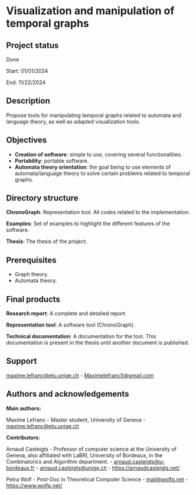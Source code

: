 # Visualization and manipulation of temporal graphs

## Project status

Done

Start: 01/01/2024

End: 11/22/2024

## Description

Propose tools for manipulating temporal graphs related to automata and language theory, as well as adapted visualization tools.

## Objectives

- **Creation of software**: simple to use, covering several functionalities.
- **Portability**: portable software.
- **Automata theory orientation**: the goal being to use elements of automata/language theory to solve certain problems related to temporal graphs.

## Directory structure

**ChronoGraph**: Representation tool. All codes related to the implementation.

**Examples**: Set of examples to highlight the different features of the software.

**Thesis**: The thesis of the project.

## Prerequisites

- Graph theory.
- Automata theory.

## Final products

**Research report**: A complete and detailed report.

**Representation tool**: A software tool (ChronoGraph).

**Technical documentation**: A documentation for the tool. This documentation is present in the thesis until another document is published.

## Support

maxime.lefranc@etu.unige.ch - Maximelefranc5@gmail.com

## Authors and acknowledgements

**Main authors:**

Maxime Lefranc - Master student, University of Geneva - maxime.lefranc@etu.unige.ch

**Contributors:**

Arnaud Casteigts - Professor of computer science at the University of Geneva, also affiliated with LaBRI, University of Bordeaux, in the Combinatorics and Algorithm department. - arnaud.casteigts@u-bordeaux.fr - arnaud.casteigts@unige.ch - https://arnaudcasteigts.net/

Petra Wolf - Post-Doc in Theoretical Computer Science - mail@wolfp.net - https://www.wolfp.net/